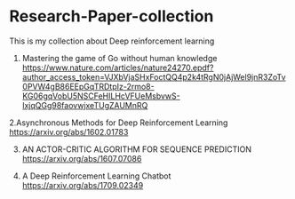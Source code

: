# Research-Paper-collection

This is my collection about Deep reinforcement learning

1. Mastering the game of Go without human knowledge
https://www.nature.com/articles/nature24270.epdf?author_access_token=VJXbVjaSHxFoctQQ4p2k4tRgN0jAjWel9jnR3ZoTv0PVW4gB86EEpGqTRDtpIz-2rmo8-KG06gqVobU5NSCFeHILHcVFUeMsbvwS-lxjqQGg98faovwjxeTUgZAUMnRQ


2.Asynchronous Methods for Deep Reinforcement Learning
https://arxiv.org/abs/1602.01783
  

3. AN ACTOR-CRITIC ALGORITHM FOR SEQUENCE PREDICTION  
      https://arxiv.org/abs/1607.07086
      
4. A Deep Reinforcement Learning Chatbot
https://arxiv.org/abs/1709.02349
